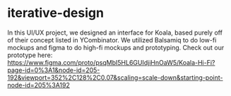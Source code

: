 # iterative-design
In this UI/UX project, we designed an interface for Koala, based purely off of their concept listed in YCombinator. We utilized Balsamiq to do low-fi mockups and figma to do high-fi mockups and prototyping. Check out our prototype here: https://www.figma.com/proto/psqMbI5HL6GUIdjiHnOaW5/Koala-Hi-Fi?page-id=0%3A1&node-id=205-192&viewport=352%2C128%2C0.07&scaling=scale-down&starting-point-node-id=205%3A192
